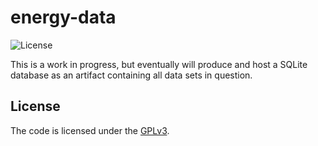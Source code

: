 # energy-data

![License](https://img.shields.io/github/license/conradev/energy-data)

This is a work in progress, but eventually will produce and host a SQLite database as an artifact containing all data sets in question.

## License

The code is licensed under the [GPLv3](LICENSE.md).
